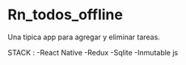 # Rn_todos_offline
Una tipica app para agregar y eliminar tareas.

STACK :
-React Native
-Redux
-Sqlite
-Inmutable js
